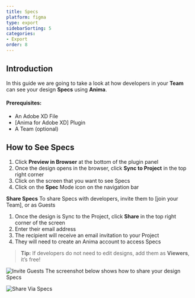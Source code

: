 ```yaml
---
title: Specs
platform: figma
type: export
sidebarSorting: 5
categories: 
- Export
order: 8
---
```

## Introduction

In this guide we are going to take a look at how developers in your **Team** can see your design **Specs** using **Anima**.

#### Prerequisites:

-  An Adobe XD File
-  [Anima for Adobe XD] Plugin
-  A Team (optional)

## How to See Specs

1.  Click **Preview in Browser** at the bottom of the plugin panel
2. Once the design opens in the browser, click **Sync to Project** in the top right corner
3.  Click on the screen that you want to see Specs
4.  Click on the **Spec** Mode icon on the navigation bar

**Share Specs**
To share Specs with developers, invite them to [join your Team], or as Guests

1.  Once the design is Sync to the Project, click **Share** in the top right corner of the screen
2.  Enter their email address
3. The recipient will receive an email invitation to your Project
4.  They will need to create an Anima account to access Specs

>**Tip:**
>If developers do not need to edit designs, add them as **Viewers**, it’s free!

![Invite Guests](http://f.cl.ly/items/2j0g3I1A2F1A3k0J0c2R/Invite%20guestsx2.png)
The screenshot below shows how to share your design Specs

![Share Via Specs](http://f.cl.ly/items/080T0J3U0W0w192I1m1Y/Share%20Specsx2.png)